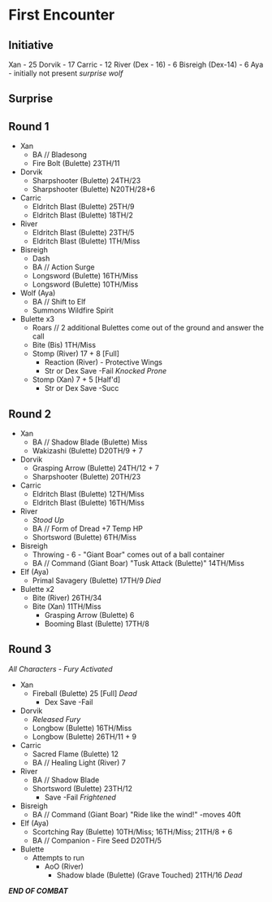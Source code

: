 # First Encounter
## Initiative 
Xan - 25
Dorvik - 17
Carric - 12
River (Dex - 16) - 6
Bisreigh (Dex-14) - 6
Aya - initially not present *surprise wolf*
## Surprise
## Round 1
- Xan
	- BA // Bladesong
	- Fire Bolt (Bulette) 23TH/11
- Dorvik
	- Sharpshooter (Bulette) 24TH/23
	- Sharpshooter (Bulette) N20TH/28+6
- Carric
	- Eldritch Blast (Bulette) 25TH/9
	- Eldritch Blast (Bulette) 18TH/2
- River
	- Eldritch Blast (Bulette) 23TH/5
	- Eldritch Blast (Bulette) 1TH/Miss
- Bisreigh
	- Dash
	- BA // Action Surge
	- Longsword (Bulette) 16TH/Miss
	- Longsword (Bulette) 10TH/Miss
- Wolf (Aya)
	- BA // Shift to Elf
	- Summons Wildfire Spirit
- Bulette x3
	- Roars // 2 additional Bulettes come out of the ground and answer the call
	- Bite (Bis) 1TH/Miss
	- Stomp (River) 17  + 8 [Full]
		- Reaction (River) - Protective Wings
		- Str or Dex Save -Fail *Knocked Prone*
	- Stomp (Xan) 7 + 5 [Half'd]
		- Str or Dex Save -Succ 
## Round 2
- Xan
	- BA // Shadow Blade (Bulette) Miss
	- Wakizashi (Bulette) D20TH/9 + 7
- Dorvik
	- Grasping Arrow (Bulette) 24TH/12 + 7
	- Sharpshooter (Bulette) 20TH/23
- Carric
	- Eldritch Blast (Bulette) 12TH/Miss
	- Eldritch Blast (Bulette) 16TH/Miss
- River
	- *Stood Up*
	- BA // Form of Dread +7 Temp HP
	- Shortsword (Bulette) 6TH/Miss
- Bisreigh
	- Throwing - 6 - "Giant Boar" comes out of a ball container 
	- BA // Command (Giant Boar) "Tusk Attack (Bulette)" 14TH/Miss
- Elf (Aya)
	- Primal Savagery (Bulette) 17TH/9 *Died*
- Bulette x2
	- Bite (River) 26TH/34
	- Bite (Xan) 11TH/Miss
		- Grasping Arrow (Bulette) 6
		- Booming Blast (Bulette) 17TH/8
## Round 3
*All Characters - Fury Activated*
- Xan
	- Fireball (Bulette) 25 [Full] *Dead*
		- Dex Save -Fail
- Dorvik
	- *Released Fury*
	- Longbow (Bulette) 16TH/Miss
	- Longbow (Bulette) 26TH/11 + 9
- Carric
	- Sacred Flame (Bulette) 12
	- BA // Healing Light (River) 7
- River
	- BA // Shadow Blade
	- Shortsword (Bulette) 23TH/12 
		- Save -Fail *Frightened*
- Bisreigh
	- BA // Command (Giant Boar) "Ride like the wind!" -moves 40ft
- Elf (Aya)
	- Scortching Ray (Bulette) 10TH/Miss; 16TH/Miss; 21TH/8 + 6
	- BA // Companion - Fire Seed D20TH/5
- Bulette
	- Attempts to run
		- AoO (River) 
			- Shadow blade (Bulette) (Grave Touched) 21TH/16 *Dead*

***END OF COMBAT***